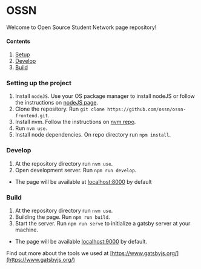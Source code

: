 # OSSN

Welcome to Open Source Student Network page repository!


#### Contents
1. [Setup](#setup)
2. [Develop](#develop)
3. [Build](#build)


### <a name="setup"></a>Setting up the project
1. Install `nodeJS`. Use your OS package manager to install nodeJS or follow the instructions on [nodeJS page](https://nodejs.org/en/download/).
2. Clone the repository. Run `git clone https://github.com/ossn/ossn-frontend.git`.
3. Install nvm. Follow the instructions on [nvm repo](https://github.com/creationix/nvm#installation).
4. Run `nvm use`.
5. Install node dependencies. On repo directory run `npm install`.

### <a name="develop"></a> Develop
1. At the repository directory run `nvm use`.
2. Open development server. Run `npm run develop`.
- The page will be available at [localhost:8000](htpp://localhost:8000) by default

### <a name="build"></a> Build

1. At the repository directory run `nvm use`.
2. Building the page. Run `npm run build`.
3. Start the server. Run `npm run serve` to initialize a gatsby server at your machine.
- The page will be available  [localhost:9000](http://localhost:9000) by default.


Find out more about the tools we used at [https://www.gatsbyjs.org/](https://www.gatsbyjs.org/)
